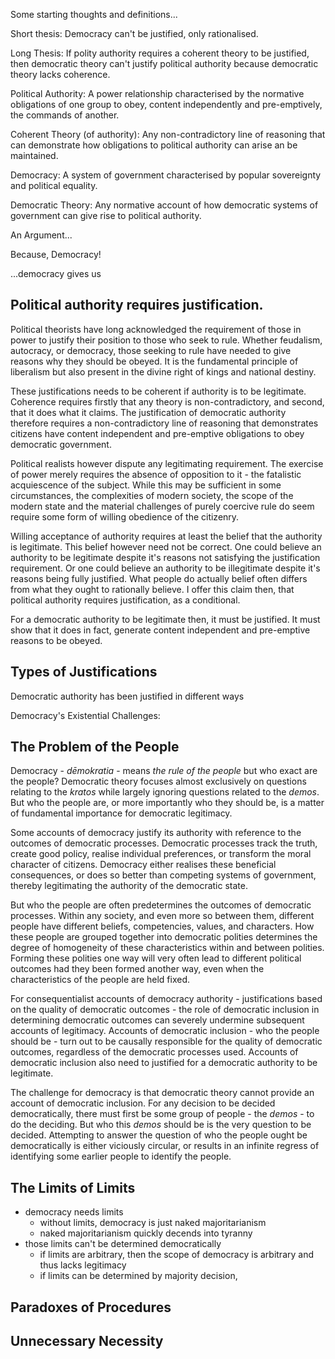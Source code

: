 Some starting thoughts and definitions...

Short thesis: Democracy can't be justified, only rationalised.

Long Thesis: If polity authority requires a coherent theory to be justified, then democratic theory can't justify political authority because democratic theory lacks coherence.

Political Authority: A power relationship characterised by the normative obligations of one group to obey, content independently and pre-emptively, the commands of another.

Coherent Theory (of authority):  Any non-contradictory line of reasoning that can demonstrate how obligations to political authority can arise an be maintained.

Democracy: A system of government characterised by popular sovereignty and political equality.

Democratic Theory: Any normative account of how democratic systems of government can give rise to political authority.

An Argument...

Because, Democracy!

...democracy gives us 

## Political authority requires justification.  

Political theorists have long acknowledged the requirement of those in power to justify their position to those who seek to rule.  Whether feudalism, autocracy, or democracy, those seeking to rule have needed to give reasons why they should be obeyed. It is the fundamental principle of liberalism but also present in the divine right of kings and national destiny.

These justifications needs to be coherent if authority is to be legitimate.  Coherence requires firstly that any theory is non-contradictory, and second, that it does what it claims.  The justification of democratic authority therefore requires a non-contradictory line of reasoning that demonstrates citizens have content independent and pre-emptive obligations to obey democratic government.

Political realists however dispute any legitimating requirement.  The exercise of power merely requires the absence of opposition to it - the fatalistic acquiescence of the subject.  While this may be sufficient in some circumstances, the complexities of modern society, the scope of the modern state and the material challenges of purely coercive rule do seem require some form of willing obedience of the citizenry.

Willing acceptance of authority requires at least the belief that the authority is legitimate.  This belief however need not be correct. One could believe an authority to be legitimate despite it's reasons not satisfying the justification requirement.  Or one could believe an authority to be illegitimate despite it's reasons being fully justified.  What people do actually belief often differs from what they ought to rationally believe. I offer this claim then, that political authority requires justification, as a conditional.

For a democratic authority to be legitimate then, it must be justified.  It must show that it does in fact, generate content independent and pre-emptive reasons to be obeyed.

## Types of Justifications

Democratic authority has been justified in different ways




Democracy's Existential Challenges:


## The Problem of the People

Democracy - _dēmokratia_ - means _the rule of the people_ but who exact are the people?  Democratic theory focuses almost exclusively on questions relating to the _kratos_ while largely ignoring questions related to the _demos_.  But who the people are, or more importantly who they should be, is a matter of fundamental importance for democratic legitimacy.

Some accounts of democracy justify its authority with reference to the outcomes of democratic processes.  Democratic processes track the truth, create good policy, realise individual preferences, or transform the moral character of citizens.  Democracy either realises these beneficial consequences, or does so better than competing systems of government, thereby legitimating the authority of the democratic state. 

But who the people are often predetermines the outcomes of democratic processes.  Within any society, and even more so between them, different people have different beliefs, competencies, values, and characters.  How these people are grouped together into democratic polities determines the degree of homogeneity of these characteristics within and between polities.  Forming these polities one way will very often lead to different political outcomes had they been formed another way, even when the characteristics of the people are held fixed.

For consequentialist accounts of democracy authority - justifications based on the quality of democratic outcomes - the role of democratic inclusion in determining democratic outcomes can severely undermine subsequent accounts of legitimacy.  Accounts of democratic inclusion - who the people should be - turn out to be causally responsible for the quality of democratic outcomes, regardless of the democratic processes used.  Accounts of democratic inclusion also need to justified for a democratic authority to be legitimate.

The challenge for democracy is that democratic theory cannot provide an account of democratic inclusion.  For any decision to be decided democratically, there must first be some group of people - the _demos_ - to do the deciding.  But who this _demos_ should be is the very question to be decided.  Attempting to answer the question of who the people ought be democratically is either viciously circular, or results in an infinite regress of identifying some earlier people to identify the people.


## The Limits of Limits

- democracy needs limits
  - without limits, democracy is just naked majoritarianism
  - naked majoritarianism quickly decends into tyranny
- those limits can't be determined democratically
  - if limits are arbitrary, then the scope of democracy is arbitrary and thus lacks legitimacy
  - if limits can be determined by majority decision, 


## Paradoxes of Procedures




## Unnecessary Necessity